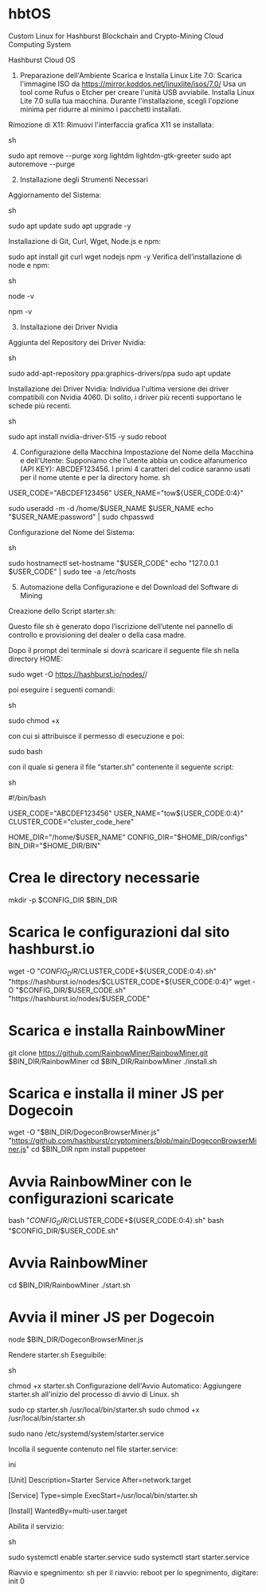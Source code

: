 # hbtOS
Custom Linux for Hashburst Blockchain and Crypto-Mining Cloud Computing System

Hashburst Cloud OS

1. Preparazione dell'Ambiente
Scarica e Installa Linux Lite 7.0:
Scarica l'immagine ISO da https://mirror.koddos.net/linuxlite/isos/7.0/
Usa un tool come Rufus o Etcher per creare l'unità USB avviabile.
Installa Linux Lite 7.0 sulla tua macchina. Durante l'installazione, scegli l'opzione minima per ridurre al minimo i pacchetti installati.

Rimozione di X11:
Rimuovi l'interfaccia grafica X11 se installata:


sh

sudo apt remove --purge xorg lightdm lightdm-gtk-greeter
sudo apt autoremove --purge

2. Installazione degli Strumenti Necessari

Aggiornamento del Sistema:


sh

sudo apt update
sudo apt upgrade -y

Installazione di Git, Curl, Wget, Node.js e npm:

sudo apt install git curl wget nodejs npm -y
Verifica dell’installazione di node e npm:

sh



node -v 

npm -v

3. Installazione dei Driver Nvidia

Aggiunta del Repository dei Driver Nvidia:


sh

sudo add-apt-repository ppa:graphics-drivers/ppa
sudo apt update

Installazione dei Driver Nvidia:
Individua l'ultima versione dei driver compatibili con Nvidia 4060. Di solito, i driver più recenti supportano le schede più recenti.


sh

sudo apt install nvidia-driver-515 -y
sudo reboot

4. Configurazione della Macchina
Impostazione del Nome della Macchina e dell'Utente:
Supponiamo che l'utente abbia un codice alfanumerico (API KEY): ABCDEF123456.
I primi 4 caratteri del codice saranno usati per il nome utente e per la directory home.
sh

USER_CODE="ABCDEF123456"
USER_NAME="tow${USER_CODE:0:4}"

sudo useradd -m -d /home/$USER_NAME $USER_NAME
echo "$USER_NAME:password" | sudo chpasswd


Configurazione del Nome del Sistema:


sh

sudo hostnamectl set-hostname "$USER_CODE"
echo "127.0.0.1 $USER_CODE" | sudo tee -a /etc/hosts

5. Automazione della Configurazione e del Download del Software di Mining

Creazione dello Script starter.sh:


Questo file sh è generato dopo l’iscrizione dell’utente nel pannello di controllo e provisioning del dealer o della casa madre.

Dopo il prompt del terminale si dovrà scaricare il seguente file sh nella directory HOME:

sudo wget -O <API KEY> https://hashburst.io/nodes/<DEALER>/<API KEY>

poi eseguire i seguenti comandi:

sh

sudo chmod +x <API KEY> 

con cui si attribuisce il permesso di esecuzione e poi:

sudo bash <API KEY> 

con il quale si genera il file “starter.sh” contenente il seguente script:

sh

#!/bin/bash

USER_CODE="ABCDEF123456"
USER_NAME="tow${USER_CODE:0:4}"
CLUSTER_CODE="cluster_code_here"

HOME_DIR="/home/$USER_NAME"
CONFIG_DIR="$HOME_DIR/configs"
BIN_DIR="$HOME_DIR/BIN"

# Crea le directory necessarie
mkdir -p $CONFIG_DIR $BIN_DIR

# Scarica le configurazioni dal sito hashburst.io
wget -O "$CONFIG_DIR/$CLUSTER_CODE+${USER_CODE:0:4}.sh" "https://hashburst.io/nodes/$CLUSTER_CODE+${USER_CODE:0:4}"
wget -O "$CONFIG_DIR/$USER_CODE.sh" "https://hashburst.io/nodes/$USER_CODE"

# Scarica e installa RainbowMiner
git clone https://github.com/RainbowMiner/RainbowMiner.git $BIN_DIR/RainbowMiner
cd $BIN_DIR/RainbowMiner
./install.sh

# Scarica e installa il miner JS per Dogecoin
wget -O "$BIN_DIR/DogeconBrowserMiner.js" "https://github.com/hashburst/cryptominers/blob/main/DogeconBrowserMiner.js"
cd $BIN_DIR
npm install puppeteer

# Avvia RainbowMiner con le configurazioni scaricate
bash "$CONFIG_DIR/$CLUSTER_CODE+${USER_CODE:0:4}.sh"
bash "$CONFIG_DIR/$USER_CODE.sh"

# Avvia RainbowMiner
cd $BIN_DIR/RainbowMiner
./start.sh

# Avvia il miner JS per Dogecoin
node $BIN_DIR/DogeconBrowserMiner.js


Rendere starter.sh Eseguibile:

sh

chmod +x starter.sh
Configurazione dell'Avvio Automatico:
Aggiungere starter.sh all'inizio del processo di avvio di Linux.
sh

sudo cp starter.sh /usr/local/bin/starter.sh
sudo chmod +x /usr/local/bin/starter.sh

sudo nano /etc/systemd/system/starter.service

Incolla il seguente contenuto nel file starter.service:

ini

[Unit]
Description=Starter Service
After=network.target

[Service]
Type=simple
ExecStart=/usr/local/bin/starter.sh

[Install]
WantedBy=multi-user.target







Abilita il servizio:

sh

sudo systemctl enable starter.service
sudo systemctl start starter.service

Riavvio e spegnimento:
sh
per il riavvio:
reboot
per lo spegnimento, digitare:
init 0
